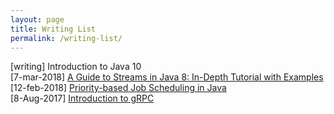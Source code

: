 ```yaml
---
layout: page
title: Writing List
permalink: /writing-list/
---
```


[writing] Introduction to Java 10  
[7-mar-2018] [A Guide to Streams in Java 8: In-Depth Tutorial with Examples](https://stackify.com/streams-guide-java-8/)  
[12-feb-2018] [Priority-based Job Scheduling in Java](http://www.baeldung.com/java-priority-job-schedule)  
[8-Aug-2017] [Introduction to gRPC](http://www.baeldung.com/grpc-introduction)  

